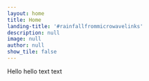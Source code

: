 ```yaml
---
layout: home
title: Home
landing-title: '#rainfallfrommicrowavelinks'
description: null
image: null
author: null
show_tile: false
---
```


Hello hello text text
